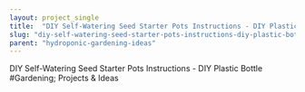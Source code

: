 ```yaml
---
layout: project_single
title:  "DIY Self-Watering Seed Starter Pots Instructions - DIY Plastic Bottle #Gardening; Projects & Ideas"
slug: "diy-self-watering-seed-starter-pots-instructions-diy-plastic-bottle-gardening-projects-ideas"
parent: "hydroponic-gardening-ideas"
---
```

DIY Self-Watering Seed Starter Pots Instructions - DIY Plastic Bottle #Gardening; Projects & Ideas